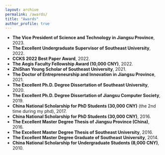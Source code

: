 ```yaml
---
layout: archive
permalink: /awards/
title: "Awards"
author_profile: true
---
```

* **The Vice President of Science and Technology in Jiangsu Province**, 2023.
* **The Excellent Undergraduate Supervisor of Southeast University**, 2022.
* **CCKS 2022 Best Paper Award**, 2022.
* **The Aegis Faculty Fellowship Award (10,000 CNY)**, 2022.
* **ZhiShan Young Scholar of Southeast University**, 2021.
* **The Doctor of Entrepreneurship and Innovation in Jiangsu Province**, 2021.
* **The Excellent Ph.D. Degree Dissertation of Southeast University**, 2020.
* **The Excellent Ph.D. Degree Dissertation of Jiangsu Computer Society**, 2019.
* **China National Scholarship for PhD Students (30,000 CNY)** (the 2nd time during my phd), 2017.
* **China National Scholarship for PhD Students (30,000 CNY)**, 2016.
* **The Excellent Master Degree Thesis of Jiangsu Province (China)**, 2016.
* **The Excellent Master Degree Thesis of Southeast University**, 2016.
* **The Excellent Master Degree Graduate of Southeast University**, 2014.
* **China National Scholarship for Undergraduate Students (8,000 CNY)**, 2010.